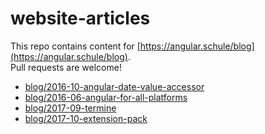 # website-articles

This repo contains content for [https://angular.schule/blog](https://angular.schule/blog).  
Pull requests are welcome!

* [blog/2016-10-angular-date-value-accessor](blog/2016-10-angular-date-value-accessor)
* [blog/2016-06-angular-for-all-platforms](blog/2016-06-angular-for-all-platforms)
* [blog/2017-09-termine](blog/2017-09-termine)
* [blog/2017-10-extension-pack](blog/2017-10-extension-pack)
